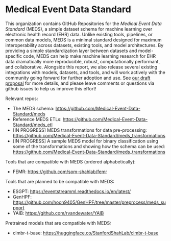 # Medical Event Data Standard
This organization contains GitHub Repositories for the _Medical Event Data Standard_ (MEDS), a simple dataset schema for machine learning over electronic health record (EHR) data. Unlike existing tools, pipelines, or common data models, MEDS is a minimal standard designed for maximum interoperability across datasets, existing tools, and model architectures. By providing a simple standardization layer between datasets and model-specific code, MEDS can help make machine learning research for EHR data dramatically more reproducible, robust, computationally performant, and collaborative. Alongside this report, we also release several existing integrations with models, datasets, and tools, and will work actively with the community going forward for further adoption and use. See [our draft proposal](https://github.com/Medical-Event-Data-Standard/.github/blob/main/Medical_Event_Data_Standard.pdf) for more details, and please leave comments or questions via github issues to help us improve this effort!

Relevant repos:
  * The MEDS schema: https://github.com/Medical-Event-Data-Standard/meds
  * Reference MEDS ETLs: https://github.com/Medical-Event-Data-Standard/meds_etl
  * [IN PROGRESS] MEDS transformations for data pre-processing: https://github.com/Medical-Event-Data-Standard/meds_transformations
  * [IN PROGRESS] A sample MEDS model for binary classification using some of the transformations and showing how the schema can be used: https://github.com/Medical-Event-Data-Standard/meds_transformations


Tools that are compatible with MEDS (ordered alphabetically):
  * FEMR: https://github.com/som-shahlab/femr

Tools that are planned to be compatible with MEDS:
  * ESGPT: https://eventstreamml.readthedocs.io/en/latest/
  * GenHPF: https://github.com/hoon9405/GenHPF/tree/master/preprocess/meds_support
  * YAIB: https://github.com/rvandewater/YAIB

Pretrained models that are compatible with MEDS:
  * clmbr-t-base: https://huggingface.co/StanfordShahLab/clmbr-t-base
